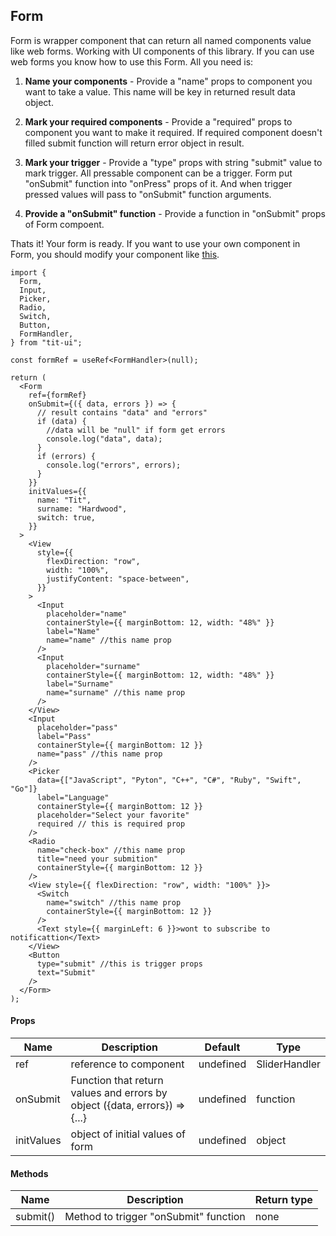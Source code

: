 ## Form

Form is wrapper component that can return all named components value like web forms. Working with UI components of this library. If you can use web forms you know how to use this Form. All you need is:

1. **Name your components** - Provide a "name" props to component you want to take a value. This name will be key in returned result data object.

2. **Mark your required components** - Provide a "required" props to component you want to make it required. If required component doesn't filled submit function will return error object in result.

3. **Mark your trigger** - Provide a "type" props with string "submit" value to mark trigger. All pressable component can be a trigger. Form put "onSubmit" function into "onPress" props of it. And when trigger pressed values will pass to "onSubmit" function arguments.

4. **Provide a "onSubmit" function** - Provide a function in "onSubmit" props of Form compoent.

Thats it! Your form is ready. If you want to use your own component in Form, you should modify your component like [this](https://blnaxblachbl.github.io/tit-ui-docs/form/custom-item).

```tsx
import {
  Form,
  Input,
  Picker,
  Radio,
  Switch,
  Button,
  FormHandler,
} from "tit-ui";

const formRef = useRef<FormHandler>(null);

return (
  <Form
    ref={formRef}
    onSubmit={({ data, errors }) => {
      // result contains "data" and "errors"
      if (data) {
        //data will be "null" if form get errors
        console.log("data", data);
      }
      if (errors) {
        console.log("errors", errors);
      }
    }}
    initValues={{
      name: "Tit",
      surname: "Hardwood",
      switch: true,
    }}
  >
    <View
      style={{
        flexDirection: "row",
        width: "100%",
        justifyContent: "space-between",
      }}
    >
      <Input
        placeholder="name"
        containerStyle={{ marginBottom: 12, width: "48%" }}
        label="Name"
        name="name" //this name prop
      />
      <Input
        placeholder="surname"
        containerStyle={{ marginBottom: 12, width: "48%" }}
        label="Surname"
        name="surname" //this name prop
      />
    </View>
    <Input
      placeholder="pass"
      label="Pass"
      containerStyle={{ marginBottom: 12 }}
      name="pass" //this name prop
    />
    <Picker
      data={["JavaScript", "Pyton", "C++", "C#", "Ruby", "Swift", "Go"]}
      label="Language"
      containerStyle={{ marginBottom: 12 }}
      placeholder="Select your favorite"
      required // this is required prop
    />
    <Radio
      name="check-box" //this name prop
      title="need your submition"
      containerStyle={{ marginBottom: 12 }}
    />
    <View style={{ flexDirection: "row", width: "100%" }}>
      <Switch
        name="switch" //this name prop
        containerStyle={{ marginBottom: 12 }}
      />
      <Text style={{ marginLeft: 6 }}>wont to subscribe to notificattion</Text>
    </View>
    <Button
      type="submit" //this is trigger props
      text="Submit"
    />
  </Form>
);
```

#### Props

| Name       | Description                                                                | Default   | Type          |
| ---------- | -------------------------------------------------------------------------- | --------- | ------------- |
| ref        | reference to component                                                     | undefined | SliderHandler |
| onSubmit   | Function that return values and errors by object ({data, errors}) => {...} | undefined | function      |
| initValues | object of initial values of form                                           | undefined | object        |

#### Methods

| Name     | Description                           | Return type |
| -------- | ------------------------------------- | ----------- |
| submit() | Method to trigger "onSubmit" function | none        |
